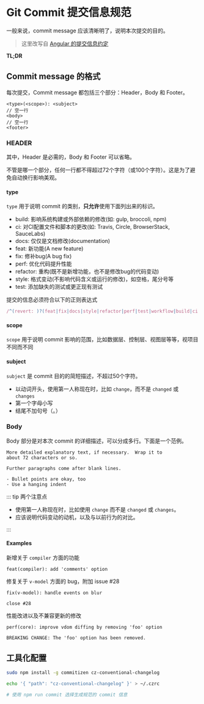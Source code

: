 # Git Commit 提交信息规范

一般来说，commit message 应该清晰明了，说明本次提交的目的。

> 这里改写自 [Angular 的提交信息约定](https://github.com/conventional-changelog/conventional-changelog/tree/master/packages/conventional-changelog-angular)

**TL;DR**

## Commit message 的格式

每次提交，Commit message 都包括三个部分：Header，Body 和 Footer。

```code
<type>(<scope>): <subject>
// 空一行
<body>
// 空一行
<footer>
```

### HEADER

其中，Header 是必需的，Body 和 Footer 可以省略。

不管是哪一个部分，任何一行都不得超过72个字符（或100个字符）。这是为了避免自动换行影响美观。

#### type

`type` 用于说明 commit 的类别，**只允许**使用下面列出来的标识。

- build: 影响系统构建或外部依赖的修改(如: gulp, broccoli, npm)
- ci: 对CI配置文件和脚本的更改(如: Travis, Circle, BrowserStack, SauceLabs)
- docs: 仅仅是文档修改(documentation)
- feat: 新功能(A new feature)
- fix: 修补bug(A bug fix)
- perf: 优化代码提升性能
- refactor: 重构(既不是新增功能，也不是修改bug的代码变动)
- style: 格式变动(不影响代码含义或运行的修改)，如空格，尾分号等
- test: 添加缺失的测试或更正现有测试

提交的信息必须符合以下的正则表达式

``` js
/^(revert: )?(feat|fix|docs|style|refactor|perf|test|workflow|build|ci|chore|types)(\(.+\))?: .{1,50}/
```

#### scope

`scope` 用于说明 commit 影响的范围，比如数据层、控制层、视图层等等，视项目不同而不同

#### subject

`subject` 是 commit 目的的简短描述，不超过50个字符。

- 以动词开头，使用第一人称现在时，比如 `change`，而不是 `changed` 或 `changes`
- 第一个字母小写
- 结尾不加句号（。）

### Body

Body 部分是对本次 commit 的详细描述，可以分成多行。下面是一个范例。

```code
More detailed explanatory text, if necessary.  Wrap it to
about 72 characters or so.

Further paragraphs come after blank lines.

- Bullet points are okay, too
- Use a hanging indent
```

::: tip 两个注意点

- 使用第一人称现在时，比如使用 `change` 而不是 `changed` 或 `changes`。
- 应该说明代码变动的动机，以及与以前行为的对比。

:::

#### Examples

新增关于 `compiler` 方面的功能

```code
feat(compiler): add 'comments' option
```

修复关于 `v-model` 方面的 bug，附加 issue #28

```code
fix(v-model): handle events on blur

close #28
```

性能改进以及不兼容更新的修改

```code
perf(core): improve vdom diffing by removing 'foo' option

BREAKING CHANGE: The 'foo' option has been removed.
```

## 工具化配置

```bash
sudo npm install -g commitizen cz-conventional-changelog

echo '{ "path": "cz-conventional-changelog" }' > ~/.czrc

# 使用 npm run commit 选择生成规范的 commit 信息
```
